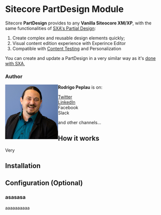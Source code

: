 # Sitecore PartDesign Module
Sitecore **PartDesign** provides to any **Vanilla Siteocore XM/XP**, with the same functionalities of [SXA's Partial Design](https://doc.sitecore.com/en/developers/sxa/101/sitecore-experience-accelerator/partial-designs.html): 

 1. Create complex and reusable design elements quickly;
 2. Visual content edition experience with Experince Editor
 3. Compatible with [Content Testing](https://doc.sitecore.com/en/developers/sxa/101/sitecore-experience-accelerator/running-a-content-test-on-a-partial-design.html) and Personalization

You can create and update a PartDesign in a very similar way as it's [done with SXA](https://doc.sitecore.com/en/developers/sxa/17/sitecore-experience-accelerator/create-and-change-a-partial-design.html), 

### Author
<img src="documentation/images/Eu%20-%20Mini.jpeg" alt="Rodrigo Peplau" width="170" align="left">

**Rodrigo Peplau** is on:

[Twitter](https://twitter.com/SitecoreSinger) <br/>
[LinkedIn](https://www.linkedin.com/in/rodrigopeplau/) <br/>
Facebook <br/>
Slack <br/>

and other channels...

## How it works
Very 

## Installation

## Configuration (Optional)

### asasasa


aaaaaaaaaa
